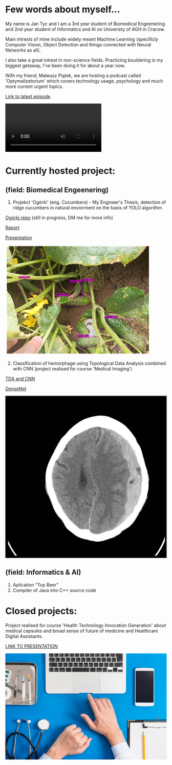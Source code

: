 # Few words about myself...

My name is Jan Tyc and I am a 3rd year student of Biomedical Engeenering and 2nd year student of Informatics and AI on Univeristy of AGH in Cracow.

Main intrests of mine include widely meant Machine Learning (specificly Computer Vision, Object Detection and things connected with Neural Networks as all).

I also take a great intrest in non-science fields. Practicing bouldering is my biggest getaway, I've been doing it for about a year now. 

With my friend, Mateusz Piątek, we are hosting a podcast called 'Optymalizatorium' which covers technology usage, psychology and much more current urgent topics.

[Link to latest episode](https://open.spotify.com/episode/7erSIiqzIvcJ9TmGO9qXRZ)

![scianka](337182874_6037393079678652_7103961986206195783_n.mp4)



# Currently hosted project:
## (field: Biomedical Engeenering)

1. Projekct 'Ogórki' (eng. Cucumbers) - My Engineer's Thesis, detection of ridge cucumbers in natural enviorment on the basis of YOLO algorithm

[Ogórki repo](https://github.com/tycjantyc/YOLO_ogorki) (still in progress, DM me for more info)

[Raport](YOLO_raport.pdf)

[Presentation](JanTyc_projekt_naukowy.pptx)

![ogorki](predictions.png "Ogorki")

2. Classification of hemorphage using Topological Data Analysis combined with CNN (project realised for course 'Medical Imaging')

[TDA and CNN](https://github.com/tycjantyc/TDA)

[DenseNet](https://github.com/tycjantyc/ProjektTOM)

![mozg](71_21.jpg "Brain")
## (field: Informatics & AI)

1. Aplication "Top Beer"
2. Compiler of Java into C++ source code


# Closed projects:

Project realised for course 'Health Technology Innovation Generation' about medical capsules and broad sense of future of medicine and Healthcare Digital Assistants. 

[LINK TO PRESENTATION](https://docs.google.com/presentation/d/1fipnmH2sgFDSk7NSkCGgP6dxX7Y-u2-DZ63AycYRyB0/edit?usp=sharing)

![alt text](Sharp-HealthCare-1.jpg "HDA")
